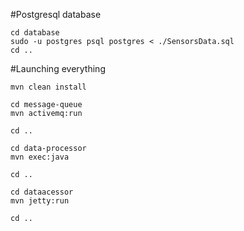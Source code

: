 #Postgresql database
```
cd database
sudo -u postgres psql postgres < ./SensorsData.sql
cd ..
```

#Launching everything
```
mvn clean install

cd message-queue
mvn activemq:run

cd ..

cd data-processor
mvn exec:java

cd ..

cd dataacessor
mvn jetty:run

cd ..
```
